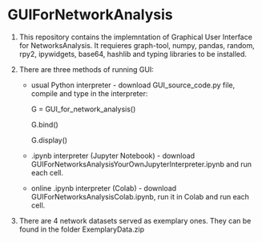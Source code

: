# GUIForNetworkAnalysis
1. This repository contains the implemntation of Graphical User Interface for NetworksAnalysis. It requieres graph-tool, numpy, pandas, random, rpy2, ipywidgets, base64, hashlib and typing libraries to be installed.

2. There are three methods of running GUI: 
    * usual Python interpreter - download GUI_source_code.py file, compile and type in the interpreter:

      G = GUI_for_network_analysis()

      G.bind()

      G.display()

    * .ipynb interpreter (Jupyter Notebook) - download GUIForNetworksAnalysisYourOwnJupyterInterpreter.ipynb and run each cell.
    * online .ipynb interpreter (Colab) - download GUIForNetworksAnalysisColab.ipynb, run it in Colab and run each cell.

3. There are 4 network datasets served as exemplary ones. They can be found in the folder ExemplaryData.zip

